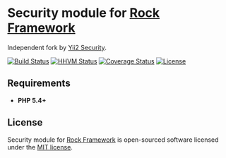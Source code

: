 Security module for [Rock Framework](https://github.com/romeOz/rock)
=================

Independent fork by [Yii2 Security](https://github.com/yiisoft/yii2/blob/master/framework/base/Security.php).

[![Build Status](https://travis-ci.org/romeOz/rock-security.svg?branch=master)](https://travis-ci.org/romeOz/rock-security)
[![HHVM Status](http://hhvm.h4cc.de/badge/romeoz/rock-security.svg)](http://hhvm.h4cc.de/package/romeoz/rock-security)
[![Coverage Status](https://coveralls.io/repos/romeOz/rock-security/badge.svg?branch=master)](https://coveralls.io/r/romeOz/rock-security?branch=master)
[![License](https://poser.pugx.org/romeOz/rock-security/license.svg)](https://packagist.org/packages/romeOz/rock-security)
 
Requirements
-------------------
 * **PHP 5.4+**

License
-------------------

Security module for [Rock Framework](https://github.com/romeOz/rock) is open-sourced software licensed under the [MIT license](http://opensource.org/licenses/MIT).